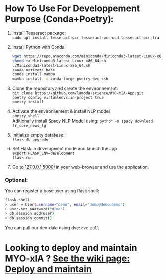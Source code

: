 # How To Use For Developpement Purpose (Conda+Poetry):
1. Install Tesseract package:    
   `sudo apt install tesseract-ocr tesseract-ocr-osd tesseract-ocr-fra`  

2. Install Python with Conda
   ```bash
   wget https://repo.anaconda.com/miniconda/Miniconda3-latest-Linux-x86_64.sh
   chmod +x Miniconda3-latest-Linux-x86_64.sh
   ./Miniconda3-latest-Linux-x86_64.sh
   conda activate base
   conda install mamba
   mamba install -c conda-forge poetry dvc-ssh
   ```
4. Clone the repository and create the environnement:  
   `git clone https://github.com/lambda-science/MYO-xIA-App.git`  
   `poetry config virtualenvs.in-project true`  
   `poetry install`
   
4. Activate the environnement  & install NLP model  
   `poetry shell`  
   Aditionally install Spacy NLP Model using: `python -m spacy download fr_core_news_lg`

5. Initialize empty database:  
   `flask db upgrade`

6. Set Flask in development mode and launch the app  
   `export FLASK_ENV=development`  
   `flask run`

7. Go to [127.0.0.1:5000/](http://127.0.0.1:5000/) in your web-browser and use the application.

### Optional:

You can register a base user using flask shell:
```bash
flask shell
> user = User(username="demo", email="demo@demo.demo")
> user.set_password("demo")
> db.session.add(user)
> db.session.commit()
```

You can pull our dev-data using dvc:
`dvc pull`

# Looking to deploy and maintain MYO-xIA ? [See the wiki page: Deploy and maintain](https://github.com/lambda-science/MYO-xIA-App/wiki/MYO-xIA-Deployment,-update-and-maintainability.)
